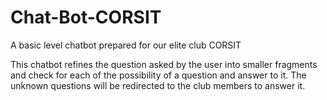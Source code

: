 # Chat-Bot-CORSIT
A basic level chatbot prepared for our elite club CORSIT

This chatbot refines the question asked by the user into smaller fragments and check for each of the possibility of a question and answer to it. The unknown questions will be redirected to the club members to answer it.
